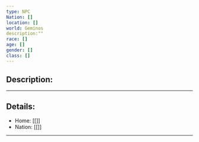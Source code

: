 ```yaml
---
type: NPC
Nation: []
location: []
world: Geminos
description:""
race: []
age: []
gender: []
class: []
---
```


## Description:

---
## Details:
- Home: [[]]
- Nation: [[]]

---


